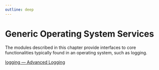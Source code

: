 ```yaml
---
outline: deep
---
```


# Generic Operating System Services

The modules described in this chapter provide interfaces to core functionalities typically found in an operating system, such as logging.

[logging — Advanced Logging](logging)